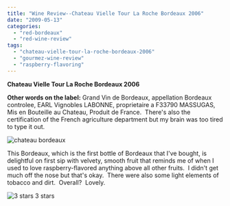 ```yaml
---
title: "Wine Review--Chateau Vielle Tour La Roche Bordeaux 2006"
date: "2009-05-13"
categories:
  - "red-bordeaux"
  - "red-wine-review"
tags:
  - "chateau-vielle-tour-la-roche-bordeaux-2006"
  - "gourmez-wine-review"
  - "raspberry-flavoring"
---
```


**Chateau Vielle Tour La Roche Bordeaux 2006**

**Other words on the label:** Grand Vin de Bordeaux, appellation Bordeaux controlee, EARL Vignobles LABONNE, proprietaire a F33790 MASSUGAS, Mis en Bouteille au Chateau, Produit de France.  There's also the certification of the French agriculture department but my brain was too tired to type it out.

![](http:/thegourmez.com/photos/IMG_2239.JPG "chateau bordeaux")

This Bordeaux, which is the first bottle of Bordeaux that I've bought, is delightful on first sip with velvety, smooth fruit that reminds me of when I used to love raspberry-flavored anything above all other fruits.  I didn't get much off the nose but that's okay.  There were also some light elements of tobacco and dirt.  Overall?  Lovely.




<div class="caption">

![3 stars](http://s3.amazonaws.com/thegourmez-wpmedia/2009/02/rating_avocado1.gif "rating_avocado1") 3 stars</div>

